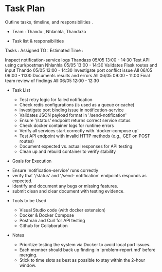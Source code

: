 # Task Plan

Outline tasks, timeline, and responsibilities .

* Team : Thando , Nhlanhla, Thandazo


* Task list & responsibilities 

Tasks :                                       Assigned TO   :              Estimated Time :

Inspect notification-service logs             Thandazo                      05/05  13:00 - 14:30 
Test API using curl/postman                   Nhlanhla                      05/05  13:00 - 14:30
Validates Flask routes and input              Thando                        05/05  13:00 - 14:30
Investigate port conflict issue               All                           06/05  09:00 - 11:00
Documents results and errors                  All                           06/05  09:00 - 11:00 
Final team review of findings                 All                           06/05  12:00 - 12:30


* Task List
  - Test retry logic for failed notification
  - Check redis configurations (is used as a queue or cache)
  - investigate port binding issue in notification-service
  - Validates JSON payload format in '/send-notification'
  - Ensure '/status' endpoint returns correct service status
  - Check docker container logs for runtime errors
  - Verify all services start correctly with 'docker-compose up'
  - Test API endpoint with invalid HTTP methods (e.g., GET on POST routes)
  - Document expected vs. actual responses for API testing
  - Clean up and rebuild container to verify stability 


 
 * Goals for Execution 
  - Ensure 'notification-service' runs correctly
  - verify that '/status' and '/send- notification' endpoints responds as expected.
  - Identify and document any bugs or missing features.
  - submit clean and clear document with testing evidence.


* Tools to be Used
  - Visual Studio code (with docker extension)
  - Docker & Docker Compose
  - Postman and Curl for API testing
  - Github for Collaboration


 * Notes
    - Prioritize testing the system via Docker to avoid local port issues.
    - Each member should back up finding in 'problem-report.md' before merging.
    - Stick to time slots as best as possible to stay within the 2-hour window.




